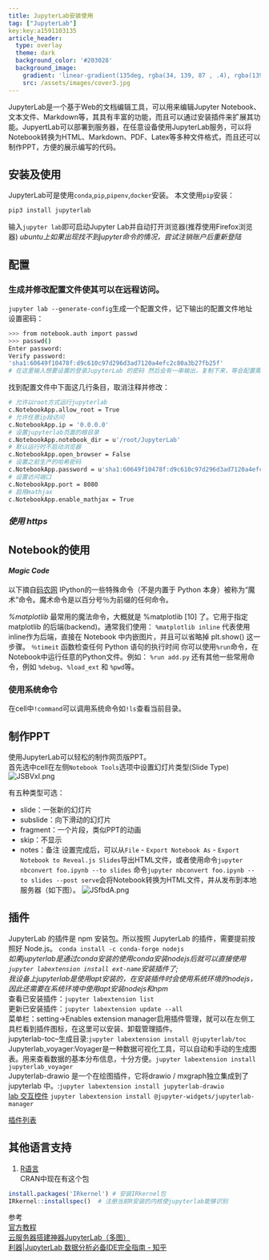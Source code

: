 ```yaml
---
title: JupyterLab安装使用
tag: ["JupyterLab"]
key:key:a1591103135
article_header:
  type: overlay
  theme: dark
  background_color: '#203028'
  background_image:
    gradient: 'linear-gradient(135deg, rgba(34, 139, 87 , .4), rgba(139, 34, 139, .4))'
    src: /assets/images/cover3.jpg
---
```

JupyterLab是一个基于Web的文档编辑工具，可以用来编辑Jupyter Notebook、文本文件、Markdown等，其具有丰富的功能，而且可以通过安装插件来扩展其功能。JupyertLab可以部署到服务器，在任意设备使用JupyterLab服务，可以将Notebook转换为HTML、Markdown、PDF、Latex等多种文件格式，而且还可以制作PPT，方便的展示编写的代码。
<!--more-->

## 安装及使用  
JupyterLab可是使用`conda`,`pip`,`pipenv`,`docker`安装。
本文使用`pip`安装：
```bash
pip3 install jupyterlab
```
输入`jupyter lab`即可启动Jupyter Lab并自动打开浏览器(推荐使用Firefox浏览器)
*ubuntu上如果出现找不到jupyter命令的情况，尝试注销账户后重新登陆*
## 配置  
### 生成并修改配置文件使其可以在远程访问。  
`jupyter lab --generate-config`生成一个配置文件，记下输出的配置文件地址
设置密码：
```bash
>>> from notebook.auth import passwd
>>> passwd()
Enter password:
Verify password:
'sha1:60649f10478f:d9c610c97d296d3ad7120a4efc2c80a3b27fb25f'
# 在这里输入想要设置的登录JupyterLab 的密码 然后会有一串输出，复制下来，等会配置需要使用
```

找到配置文件中下面这几行条目，取消注释并修改：
```bash
# 允许以root方式运行jupyterlab
c.NotebookApp.allow_root = True
# 允许任意ip段访问
c.NotebookApp.ip = '0.0.0.0'
# 设置jupyterlab页面的根目录
c.NotebookApp.notebook_dir = u'/root/JupyterLab'
# 默认运行时不启动浏览器
c.NotebookApp.open_browser = False 
# 设置之前生产的哈希密码
c.NotebookApp.password = u'sha1:60649f10478f:d9c610c97d296d3ad7120a4efc2c80a3b27fb25f' # 上面生成的密码sha1
# 设置访问端口
c.NotebookApp.port = 8080
# 启用mathjax
c.NotebookApp.enable_mathjax = True
```

### *使用 https*

## Notebook的使用
#### *Magic Code*  
以下摘自[码农网](https://www.codercto.com/a/75771.html)
IPython的一些特殊命令（不是内置于 Python 本身）被称为“魔术”命令。魔术命令是以百分号％为前缀的任何命令。

*%matplotlib*
最常用的魔法命令，大概就是 %matplotlib [10] 了。它用于指定 matplotlib 的后端(backend)。通常我们使用：
`%matplotlib inline`
代表使用 inline作为后端，直接在 Notebook 中内嵌图片，并且可以省略掉 plt.show() 这一步骤。
`％timeit` 函数检查任何 Python 语句的执行时间
你可以使用`%run`命令，在Notebook中运行任意的Python文件。例如：
`%run add.py`
还有其他一些常用命令，例如 `%debug`、`%load_ext` 和 `%pwd`等。  
### 使用系统命令
在cell中`!command`可以调用系统命令如`!ls`查看当前目录。

## 制作PPT  
使用JupyterLab可以轻松的制作网页版PPT。  
首先选中cell在左侧`Notebook Tools`选项中设置幻灯片类型(Slide Type)  
![JSBVxI.png](https://s1.ax1x.com/2020/04/14/JSBVxI.png)

有五种类型可选： 
- slide：一张新的幻灯片
- subslide：向下滑动的幻灯片
- fragment：一个片段，类似PPT的动画
- skip：不显示
- notes：备注 
设置完成后，可以从`File` - `Export Notebook As` - `Export Notebook to Reveal.js Slides`导出HTML文件，或者使用命令`jupyter nbconvert foo.ipynb --to slides`
命令`jupyter nbconvert foo.ipynb --to slides --post serve`会将Notebook转换为HTML文件，并从发布到本地服务器（如下图）。
![JSfbdA.png](https://s1.ax1x.com/2020/04/14/JSfbdA.png)

## 插件  
JupyterLab 的插件是 npm 安装包。所以按照 JupyterLab 的插件，需要提前按照好 Node.js。
`conda install -c conda-forge nodejs`  
*如果jupyterlab是通过conda安装的使用conda安装nodejs后就可以直接使用`jupyter labextension install ext-name`安装插件了;  
我设备上jupyterlab是使用apt安装的，在安装插件时会使用系统环境的nodejs，因此还需要在系统环境中使用apt安装nodejs和npm*  
查看已安装插件：`jupyter labextension list`  
更新已安装插件：`jupyter labextension update --all`  
菜单栏：setting->Enables extension manager启用插件管理，就可以在左侧工具栏看到插件图标，在这里可以安装、卸载管理插件。  
 jupyterlab-toc–生成目录:`jupyter labextension install @jupyterlab/toc`  
 Jupyterlab_voyager:Voyager是一种数据可视化工具，可以自动和手动的生成图表。用来查看数据的基本分布信息，十分方便。`jupyter labextension install jupyterlab_voyager
`  
Jupyterlab-drawio 是一个在绘图插件，它将drawio / mxgraph独立集成到了 jupyterlab 中。:`jupyter labextension install jupyterlab-drawio
`  
[lab 交互控件](https://ipywidgets.readthedocs.io/en/latest/examples/Using%20Interact.html) `jupyter labextension install @jupyter-widgets/jupyterlab-manager`

[插件列表](https://github.com/topics/jupyterlab-extension)

## 其他语言支持
1. [R语言](https://github.com/IRkernel/IRkernel)  
CRAN中现在有这个包
```R
install.packages('IRkernel') # 安装IRkernel包
IRkernel::installspec()  # 注册当前R安装的内核使jupyterlab能够识别
```

参考  
[官方教程](https://jupyterlab.readthedocs.io/en/stable/getting_started/installation.html)  
[云服务器搭建神器JupyterLab（多图）](https://zhuanlan.zhihu.com/p/48387217)  
[利器|JupyterLab 数据分析必备IDE完全指南 - 知乎](https://zhuanlan.zhihu.com/p/67959768)